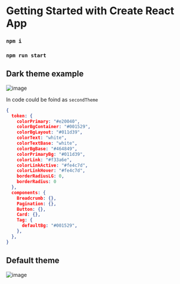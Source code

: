 # Getting Started with Create React App

### `npm i`
### `npm run start`

## Dark theme example 

![image](https://github.com/rusrc/ant-design-simple-dark-theme/assets/10850647/939b31c7-c042-4a79-9981-fc080d6515e0)

In code could be foind as `secondTheme`
``` json
{
  token: {
    colorPrimary: "#e20040",
    colorBgContainer: "#001529",
    colorBgLayout: "#011d39",
    colorText: "white",
    colorTextBase: "white",
    colorBgBase: "#464849",
    colorPrimaryBg: "#011d39",
    colorLink: "#f33a6e",
    colorLinkActive: "#fe4c7d",
    colorLinkHover: "#fe4c7d",
    borderRadiusLG: 0,
    borderRadius: 0
  },
  components: {
    Breadcrumb: {},
    Pagination: {},
    Button: {},
    Card: {},
    Tag: {
      defaultBg: "#001529",
    },
  },
}
```

## Default theme

![image](https://github.com/rusrc/ant-design-simple-dark-theme/assets/10850647/9083b18e-0ec3-490c-92a3-9cceaa056a13)

